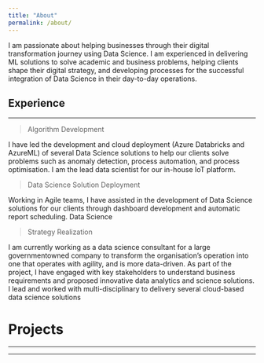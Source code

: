 ```yaml
---
title: "About"
permalink: /about/
---
```


I am passionate about helping businesses through their digital transformation journey using Data Science. I am experienced in delivering ML solutions to solve academic and business problems, helping clients shape their digital strategy, and developing processes for the successful integration of Data Science in their day-to-day operations.

## Experience
___

> Algorithm Development

I have led the development and cloud deployment (Azure Databricks and AzureML) of several Data Science solutions to help our clients solve problems such as anomaly detection, process automation, and process optimisation. I am the lead data scientist for our in-house IoT platform. 

> Data Science Solution Deployment

Working in Agile teams, I have assisted in the development of Data Science solutions for our clients through dashboard development and automatic report scheduling. Data Science 

> Strategy Realization

I am currently working as a data science consultant for a large governmentowned company to transform the organisation’s operation into one that operates with agility, and is more data-driven.  As part of the project, I have engaged with key stakeholders to understand business requirements and proposed innovative data analytics and science solutions. I lead and worked with multi-disciplinary to delivery several cloud-based data science solutions


# Projects
___
___